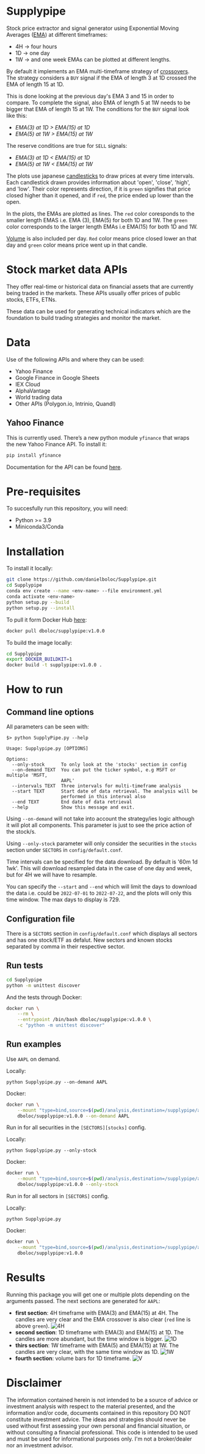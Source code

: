 # Supplypipe
Stock price extractor and signal generator using Exponential Moving Averages ([EMA][EMA]) at different timeframes:
 - 4H -> four hours
 - 1D -> one day
 - 1W -> and one week
EMAs can be plotted at different lengths.

By default it implements an EMA multi-timeframe strategy of [crossovers][cross]. The strategy considers a `BUY` signal if the EMA of length 3 at 1D crossed the EMA of length 15 at 1D.

This is done looking at the previous day's EMA 3 and 15 in order to compare. To complete the signal, also EMA of length 5 at 1W needs to be bigger that EMA of length 15 at 1W. The conditions for the `BUY` signal look like this:
 - *EMA(3) at 1D > EMA(15) at 1D*
 - *EMA(5) at 1W > EMA(15) at 1W*

The reserve conditions are true for `SELL` signals:
 - *EMA(3) at 1D < EMA(15) at 1D*
 - *EMA(5) at 1W < EMA(15) at 1W*

The plots use japanese [candlesticks][candle] to draw prices at every time intervals. Each candlestick drawn provides information about 'open', 'close', 'high', and 'low'. Their color represents direction, if it is `green` signifies that price closed higher than it opened, and if `red`, the price ended up lower than the open.

In the plots, the EMAs are plotted as lines. The `red` color coresponds to the smaller length EMAS i.e. EMA (3), EMA(5) for both 1D and 1W. The `green` color corresponds to the larger length EMAs i.e EMA(15) for both 1D and 1W.

[Volume][volume] is also included per day. `Red` color means price closed lower an that day and `green` color means price went up in that candle.

# Stock market data APIs
They offer real-time or historical data on financial assets that are currently being traded in the markets. These APIs usually offer prices of public stocks, ETFs, ETNs.

These data can be used for generating technical indicators which are the foundation to build trading strategies and monitor the market.

# Data

Use of the following APIs and where they can be used:

- Yahoo Finance
- Google Finance in Google Sheets
- IEX Cloud
- AlphaVantage
- World trading data
- Other APIs (Polygon.io, Intrinio, Quandl)

## Yahoo Finance

This is currently used. There’s a new python module ``yfinance`` that wraps the new Yahoo Finance API. To install it:
```bash
pip install yfinance
```
Documentation for the API can be found [here][yahoo-doc].

# Pre-requisites

To succesfully run this repository, you will need:
 - Python >= 3.9
 - Miniconda3/Conda

# Installation

To install it locally:

```bash
git clone https://github.com/danielboloc/Supplypipe.git
cd Supplypipe
conda env create --name <env-name> --file environment.yml
conda activate <env-name>
python setup.py --build
python setup.py --install
```

To pull it form Docker Hub [here][docker-hub]:
```bash
docker pull dboloc/supplypipe:v1.0.0
```

To build the image locally:
```bash
cd Supplypipe
export DOCKER_BUILDKIT=1
docker build -t supplypipe:v1.0.0 .
```
# How to run

## Command line options

All parameters can be seen with:
```
$> python SupplyPipe.py --help

Usage: Supplypipe.py [OPTIONS]

Options:
  --only-stock      To only look at the 'stocks' section in config
  --on-demand TEXT  You can put the ticker symbol, e.g MSFT or multiple 'MSFT,
                    AAPL'
  --intervals TEXT  Three intervals for multi-timeframe analysis
  --start TEXT      Start date of data retrieval. The analysis will be
                    performed in this interval also
  --end TEXT        End date of data retrieval
  --help            Show this message and exit.
```

Using `--on-demand` will not take into account the strategy/ies logic although it will plot all components. This parameter is just to see the price action of the stock/s.

Using `--only-stock` parameter will only consider the securities in the `stocks` section under `SECTORS` in `config/default.conf`.

Time intervals can be specified for the data download. By default is '60m 1d 1wk'. This will download resampled data in the case of one day and week, but for 4H we will have to resample.

You can specify the `--start` and `--end` which will limit the days to download the data i.e. could be `2022-07-01` to `2022-07-22`, and the plots will only this time window. The max days to display is 729.

## Configuration file

There is a `SECTORS` section in `config/default.conf` which displays all sectors and has one stock/ETF as defalut. New sectors and known stocks separated by comma in their respective sector.

## Run tests

```bash
cd Supplypipe
python -m unittest discover
```
And the tests through Docker:
```bash
docker run \
    --rm \
    --entrypoint /bin/bash dboloc/supplypipe:v1.0.0 \
    -c "python -m unittest discover"
```

## Run examples

Use `AAPL` on demand.

Locally:
```
python Supplypipe.py --on-demand AAPL
```

Docker:
```bash
docker run \
    --mount "type=bind,source=$(pwd)/analysis,destination=/supplypipe/analysis"\
    dboloc/supplypipe:v1.0.0 --on-demand AAPL
```

Run in for all securities in the `[SECTORS][stocks]` config.

Locally:
```
python Supplypipe.py --only-stock
```

Docker:
```bash
docker run \
    --mount "type=bind,source=$(pwd)/analysis,destination=/supplypipe/analysis"\
    dboloc/supplypipe:v1.0.0 --only-stock
```

Run in for all sectors in `[SECTORS]` config.

Locally:
```
python Supplypipe.py
```

Docker:
```bash
docker run \
    --mount "type=bind,source=$(pwd)/analysis,destination=/supplypipe/analysis"\
    dboloc/supplypipe:v1.0.0
```

# Results

Running this package you will get one or multiple plots depending on the arguments passed. The next sections are generated for `AAPL`:

- **first section**: 4H timeframe with EMA(3) and EMA(15) at 4H. The candles are very clear and the EMA crossover is also clear (`red` line is above `green`).
![4H](./docs/images/chart_4H.png)
- **second section**: 1D timeframe with EMA(3) and EMA(15) at 1D. The candles are more abundant, but the time window is bigger.
![1D](./docs/images/chart_1D.png)
- **thirs section**: 1W timeframe with EMA(5) and EMA(15) at 1W. The candles are very clear, with the same time window as 1D.
![1W](./docs/images/chart_1W.png)
- **fourth section**: volume bars for 1D timeframe.
![V](./docs/images/chart_volume.png)

# Disclaimer

The information contained herein is not intended to be a source of advice or investment analysis with respect to the material presented, and the information and/or code, documents contained in this repository DO NOT constitute investment advice. The ideas and strategies should never be used without first assessing your own personal and financial situation, or without consulting a financial professional. This code is intended to be used and must be used for informational purposes only. I'm not a broker/dealer nor an investment advisor.

[yahoo-doc]: https://github.com/ranaroussi/yfinance
[docker-hub]: https://hub.docker.com/repository/docker/dboloc/supplypipe
[EMA]: https://www.investopedia.com/terms/e/ema.asp
[candle]: https://www.investopedia.com/terms/c/candlestick.asp
[cross]: https://www.investopedia.com/articles/active-trading/052014/how-use-moving-average-buy-stocks.asp
[volume]: https://www.investopedia.com/terms/v/volume.asp



